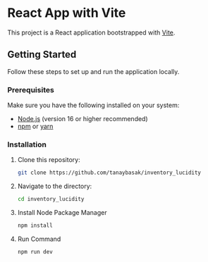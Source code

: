 # React App with Vite  

This project is a React application bootstrapped with [Vite](https://vitejs.dev/).  

## Getting Started  

Follow these steps to set up and run the application locally.  

### Prerequisites  

Make sure you have the following installed on your system:  
- [Node.js](https://nodejs.org/) (version 16 or higher recommended)  
- [npm](https://www.npmjs.com/) or [yarn](https://yarnpkg.com/)  

### Installation  

1. Clone this repository:  
   ```bash
   git clone https://github.com/tanaybasak/inventory_lucidity

2. Navigate to the directory:  
   ```bash
   cd inventory_lucidity

3. Install Node Package Manager
   ```bash
   npm install

4. Run Command
   ```bash
   npm run dev